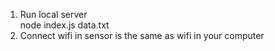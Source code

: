 1. Run local server <br>
node index.js data.txt
2. Connect wifi in sensor is the same as wifi in your computer
